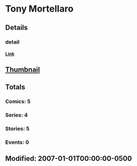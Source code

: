 # Tony  Mortellaro 
## Details
### detail
#### [Link](http://marvel.com/comics/creators/1973/tony_mortellaro?utm_campaign=apiRef&utm_source=225578a89fc76f3d20fbffda5d17a88d)
## [Thumbnail](http://i.annihil.us/u/prod/marvel/i/mg/b/40/image_not_available.jpg)
## Totals
### Comics: 5
### Series: 4
### Stories: 5
### Events: 0
## Modified: 2007-01-01T00:00:00-0500